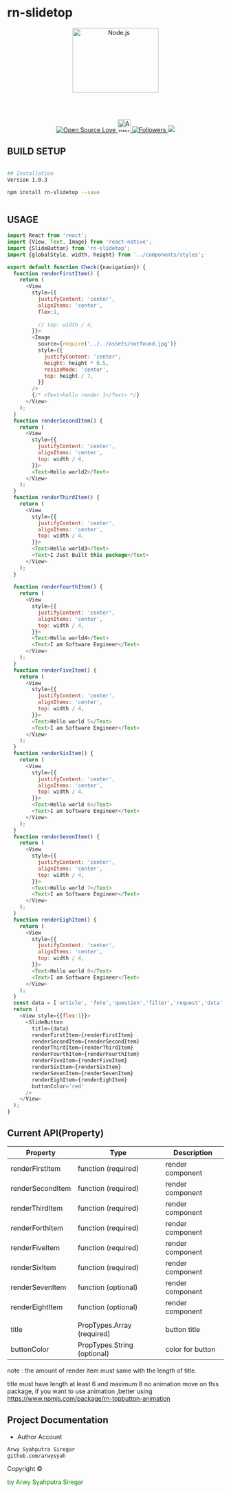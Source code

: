 # rn-slidetop

<p align="center">
  <a href="https://reactjs.org/">
    <img
      alt="Node.js"
      src="https://i.udemycdn.com/course/750x422/1049092_8c52_2.jpg"
      width="200"
      height='150'
    />
  </a>
</p>

</h1>

<br/>

<br/>

<p align="center">
 
  </a>
  <a href="#">
    <img title="Open Source Love" src="https://badges.frapsoft.com/os/v1/open-source.svg?v=102">
  </a>
  <a href="https://dev.to/arwysyah">
  <img src="https://d2fltix0v2e0sb.cloudfront.net/dev-badge.svg" alt="Arwy Syahputra Siregar's DEV Profile" height="30" width="30">
</a>
  <a href="https://github.com/arwysyah?tab=followers">
    <img title="Followers" src="https://img.shields.io/github/followers/arwysyah?style=social">
  </a>
  <a href="https://github.com/prettier/prettier"><img src="https://img.shields.io/badge/styled_with-prettier-ff69b4.svg"></a>
<br/>

</p>

## BUILD SETUP

```bash

## Installation
Version 1.0.3

npm install rn-slidetop --save



```

## USAGE

```js
import React from 'react';
import {View, Text, Image} from 'react-native';
import {SlideButton} from 'rn-slidetop';
import {globalStyle, width, height} from '../components/styles';

export default function Check({navigation}) {
  function renderFirstItem() {
    return (
      <View
        style={{
          justifyContent: 'center',
          alignItems: 'center',
          flex:1,
         
          // top: width / 4,
        }}>
        <Image
          source={require('../../assets/notfound.jpg')}
          style={{
            justifyContent: 'center',
            height: height * 0.5,
            resizeMode: 'center',
            top: height / 7,
          }}
        />
        {/* <Text>hello render 1</Text> */}
      </View>
    );
  }
  function renderSecondItem() {
    return (
      <View
        style={{
          justifyContent: 'center',
          alignItems: 'center',
          top: width / 4,
        }}>
        <Text>Hello world2</Text>
      </View>
    );
  }
  function renderThirdItem() {
    return (
      <View
        style={{
          justifyContent: 'center',
          alignItems: 'center',
          top: width / 4,
        }}>
        <Text>Hello world3</Text>
        <Text>I Just Built this package</Text>
      </View>
    );
  }
  
  function renderFourthItem() {
    return (
      <View
        style={{
          justifyContent: 'center',
          alignItems: 'center',
          top: width / 4,
        }}>
        <Text>Hello world4</Text>
        <Text>I am Software Engineer</Text>
      </View>
    );
  }
  function renderFiveItem() {
    return (
      <View
        style={{
          justifyContent: 'center',
          alignItems: 'center',
          top: width / 4,
        }}>
        <Text>Hello world 5</Text>
        <Text>I am Software Engineer</Text>
      </View>
    );
  }
  function renderSixItem() {
    return (
      <View
        style={{
          justifyContent: 'center',
          alignItems: 'center',
          top: width / 4,
        }}>
        <Text>Hello world 6</Text>
        <Text>I am Software Engineer</Text>
      </View>
    );
  }
  function renderSevenItem() {
    return (
      <View
        style={{
          justifyContent: 'center',
          alignItems: 'center',
          top: width / 4,
        }}>
        <Text>Hello world 7</Text>
        <Text>I am Software Engineer</Text>
      </View>
    );
  }
  function renderEighItem() {
    return (
      <View
        style={{
          justifyContent: 'center',
          alignItems: 'center',
          top: width / 4,
        }}>
        <Text>Hello world 8</Text>
        <Text>I am Software Engineer</Text>
      </View>
    );
  }
  const data = ['article', 'foto','question','filter','request','data','Isee','filter',];
  return (
    <View style={{flex:1}}>
      <SlideButton
        title={data}
        renderFirstItem={renderFirstItem}
        renderSecondItem={renderSecondItem}
        renderThirdItem={renderThirdItem}
        renderFourthItem={renderFourthItem}
        renderFiveItem={renderFiveItem}
        renderSixItem={renderSixItem}
        renderSevenItem={renderSevenItem}
        renderEighItem={renderEighItem}
        buttonColor='red'
      />
    </View>
  );
}


```


## Current API(Property)

| Property    | Type                     | Description                       |
| ----------- | ------------------------ | --------------------------------- |
| renderFirstItem  | function  (required)              | render component   
| renderSecondItem  | function  (required)              | render component  
| renderThirdItem | function    (required)            | render component  
| renderForthItem | function  (required)              | render component   
| renderFiveItem | function  (required)              | render component  
| renderSixItem | function    (required)            | render component  
| renderSevenItem | function  (optional)              | render component                 |
| renderEightItem | function  (optional)              | render component                 |
|            |
|title        | PropTypes.Array (required) |button title
|buttonColor        | PropTypes.String (optional) |color for button

note : the amount of render item must same with the length of title.

title must have length at least 6 and maximum 8
no animation move on this package,
if you want to use animation ,better using
https://www.npmjs.com/package/rn-topbutton-animation


## Project Documentation
<!-- 
<p align="center">
  <img src="assets/screen.gif" width=200 height=300/>
    <img src="assets/slide2.gif" width=200 height=300/>
</p> -->

- Author Account

```bash
Arwy Syahputra Siregar
github.com/arwysyah

```

<p > Copyright ©</p> <p style="color:green;">by Arwy Syahputra Siregar</p>

